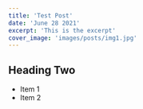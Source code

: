 ```yaml
---
title: 'Test Post'
date: 'June 28 2021'
excerpt: 'This is the excerpt'
cover_image: 'images/posts/img1.jpg'
---
```


## Heading Two ##

* Item 1
* Item 2
